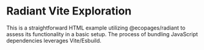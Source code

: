 # Radiant Vite Exploration

This is a straightforward HTML example utilizing @ecopages/radiant to assess its functionality in a basic setup. The process of bundling JavaScript dependencies leverages Vite/Esbuild.
